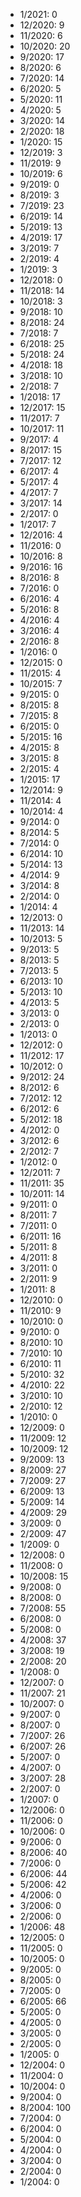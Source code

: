 *  1/2021: 0
*  12/2020: 9
*  11/2020: 6
*  10/2020: 20
*  9/2020: 17
*  8/2020: 6
*  7/2020: 14
*  6/2020: 5
*  5/2020: 11
*  4/2020: 5
*  3/2020: 14
*  2/2020: 18
*  1/2020: 15
*  12/2019: 3
*  11/2019: 9
*  10/2019: 6
*  9/2019: 0
*  8/2019: 3
*  7/2019: 23
*  6/2019: 14
*  5/2019: 13
*  4/2019: 17
*  3/2019: 7
*  2/2019: 4
*  1/2019: 3
*  12/2018: 0
*  11/2018: 14
*  10/2018: 3
*  9/2018: 10
*  8/2018: 24
*  7/2018: 7
*  6/2018: 25
*  5/2018: 24
*  4/2018: 18
*  3/2018: 10
*  2/2018: 7
*  1/2018: 17
*  12/2017: 15
*  11/2017: 7
*  10/2017: 11
*  9/2017: 4
*  8/2017: 15
*  7/2017: 12
*  6/2017: 4
*  5/2017: 4
*  4/2017: 7
*  3/2017: 14
*  2/2017: 0
*  1/2017: 7
*  12/2016: 4
*  11/2016: 0
*  10/2016: 8
*  9/2016: 16
*  8/2016: 8
*  7/2016: 0
*  6/2016: 4
*  5/2016: 8
*  4/2016: 4
*  3/2016: 4
*  2/2016: 8
*  1/2016: 0
*  12/2015: 0
*  11/2015: 4
*  10/2015: 7
*  9/2015: 0
*  8/2015: 8
*  7/2015: 8
*  6/2015: 0
*  5/2015: 16
*  4/2015: 8
*  3/2015: 8
*  2/2015: 4
*  1/2015: 17
*  12/2014: 9
*  11/2014: 4
*  10/2014: 4
*  9/2014: 0
*  8/2014: 5
*  7/2014: 0
*  6/2014: 10
*  5/2014: 13
*  4/2014: 9
*  3/2014: 8
*  2/2014: 0
*  1/2014: 4
*  12/2013: 0
*  11/2013: 14
*  10/2013: 5
*  9/2013: 5
*  8/2013: 5
*  7/2013: 5
*  6/2013: 10
*  5/2013: 10
*  4/2013: 5
*  3/2013: 0
*  2/2013: 0
*  1/2013: 0
*  12/2012: 0
*  11/2012: 17
*  10/2012: 0
*  9/2012: 24
*  8/2012: 6
*  7/2012: 12
*  6/2012: 6
*  5/2012: 18
*  4/2012: 0
*  3/2012: 6
*  2/2012: 7
*  1/2012: 0
*  12/2011: 7
*  11/2011: 35
*  10/2011: 14
*  9/2011: 0
*  8/2011: 7
*  7/2011: 0
*  6/2011: 16
*  5/2011: 8
*  4/2011: 8
*  3/2011: 0
*  2/2011: 9
*  1/2011: 8
*  12/2010: 0
*  11/2010: 9
*  10/2010: 0
*  9/2010: 0
*  8/2010: 10
*  7/2010: 10
*  6/2010: 11
*  5/2010: 32
*  4/2010: 22
*  3/2010: 10
*  2/2010: 12
*  1/2010: 0
*  12/2009: 0
*  11/2009: 12
*  10/2009: 12
*  9/2009: 13
*  8/2009: 27
*  7/2009: 27
*  6/2009: 13
*  5/2009: 14
*  4/2009: 29
*  3/2009: 0
*  2/2009: 47
*  1/2009: 0
*  12/2008: 0
*  11/2008: 0
*  10/2008: 15
*  9/2008: 0
*  8/2008: 0
*  7/2008: 55
*  6/2008: 0
*  5/2008: 0
*  4/2008: 37
*  3/2008: 19
*  2/2008: 20
*  1/2008: 0
*  12/2007: 0
*  11/2007: 21
*  10/2007: 0
*  9/2007: 0
*  8/2007: 0
*  7/2007: 26
*  6/2007: 26
*  5/2007: 0
*  4/2007: 0
*  3/2007: 28
*  2/2007: 0
*  1/2007: 0
*  12/2006: 0
*  11/2006: 0
*  10/2006: 0
*  9/2006: 0
*  8/2006: 40
*  7/2006: 0
*  6/2006: 44
*  5/2006: 42
*  4/2006: 0
*  3/2006: 0
*  2/2006: 0
*  1/2006: 48
*  12/2005: 0
*  11/2005: 0
*  10/2005: 0
*  9/2005: 0
*  8/2005: 0
*  7/2005: 0
*  6/2005: 66
*  5/2005: 0
*  4/2005: 0
*  3/2005: 0
*  2/2005: 0
*  1/2005: 0
*  12/2004: 0
*  11/2004: 0
*  10/2004: 0
*  9/2004: 0
*  8/2004: 100
*  7/2004: 0
*  6/2004: 0
*  5/2004: 0
*  4/2004: 0
*  3/2004: 0
*  2/2004: 0
*  1/2004: 0